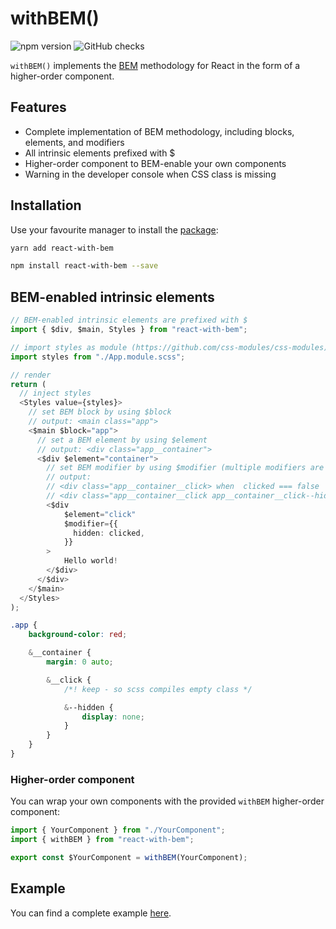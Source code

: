 # withBEM()

![npm version](https://badgen.net/npm/v/react-with-bem?icon=npm&label)
![GitHub checks](https://badgen.net/github/checks/teamrevin/react-with-bem/publish?icon=github&label=GitHub)

`withBEM()` implements the [BEM](http://getbem.com/) methodology for React in the form of a higher-order component.

## Features

-   Complete implementation of BEM methodology, including blocks, elements, and modifiers
-   All intrinsic elements prefixed with $
-   Higher-order component to BEM-enable your own components
-   Warning in the developer console when CSS class is missing

## Installation

Use your favourite manager to install the [package](https://www.npmjs.com/package/react-with-bem):

```sh
yarn add react-with-bem
```

```sh
npm install react-with-bem --save
```

## BEM-enabled intrinsic elements

```typescript
// BEM-enabled intrinsic elements are prefixed with $
import { $div, $main, Styles } from "react-with-bem";

// import styles as module (https://github.com/css-modules/css-modules)
import styles from "./App.module.scss";

// render
return (
  // inject styles
  <Styles value={styles}>
    // set BEM block by using $block
    // output: <main class="app">
    <$main $block="app">
      // set a BEM element by using $element
      // output: <div class="app__container">
      <$div $element="container">
        // set BEM modifier by using $modifier (multiple modifiers are possible)
        // output:
        // <div class="app__container__click> when  clicked === false
        // <div class="app__container__click app__container__click--hidden"> when clicked === true
        <$div
            $element="click"
            $modifier={{
              hidden: clicked,
            }}
        >
            Hello world!
        </$div>
      </$div>
    </$main>
  </Styles>
);
```

```css
.app {
    background-color: red;

    &__container {
        margin: 0 auto;

        &__click {
            /*! keep - so scss compiles empty class */

            &--hidden {
                display: none;
            }
        }
    }
}
```

### Higher-order component

You can wrap your own components with the provided `withBEM` higher-order component:

```typescript
import { YourComponent } from "./YourComponent";
import { withBEM } from "react-with-bem";

export const $YourComponent = withBEM(YourComponent);
```

## Example

You can find a complete example [here](example).
